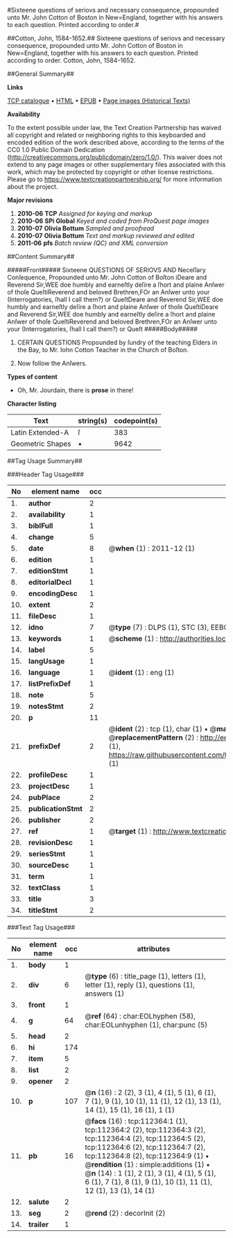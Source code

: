 #Sixteene questions of seriovs and necessary consequence, propounded unto Mr. John Cotton of Boston in New=England, together with his answers to each question. Printed according to order.#

##Cotton, John, 1584-1652.##
Sixteene questions of seriovs and necessary consequence, propounded unto Mr. John Cotton of Boston in New=England, together with his answers to each question. Printed according to order.
Cotton, John, 1584-1652.

##General Summary##

**Links**

[TCP catalogue](http://www.ota.ox.ac.uk/tcp/)  • 
[HTML](http://tei.it.ox.ac.uk/tcp/Texts-HTML/free/A84/A84399.html)  • 
[EPUB](http://tei.it.ox.ac.uk/tcp/Texts-EPUB/free/A84/A84399.epub) • 
[Page images (Historical Texts)](https://historicaltexts.jisc.ac.uk/eebo-99860247e)

**Availability**

To the extent possible under law, the Text Creation Partnership has waived all copyright and related or neighboring rights to this keyboarded and encoded edition of the work described above, according to the terms of the CC0 1.0 Public Domain Dedication (http://creativecommons.org/publicdomain/zero/1.0/). This waiver does not extend to any page images or other supplementary files associated with this work, which may be protected by copyright or other license restrictions. Please go to https://www.textcreationpartnership.org/ for more information about the project.

**Major revisions**

1. __2010-06__ __TCP__ *Assigned for keying and markup*
1. __2010-06__ __SPi Global__ *Keyed and coded from ProQuest page images*
1. __2010-07__ __Olivia Bottum__ *Sampled and proofread*
1. __2010-07__ __Olivia Bottum__ *Text and markup reviewed and edited*
1. __2011-06__ __pfs__ *Batch review (QC) and XML conversion*

##Content Summary##

#####Front#####
Sixteene QUESTIONS OF SERIOVS AND Neceſſary Conſequence, Propounded unto Mr. John Cotton of Boſton iDeare and Reverend Sir,WEE doe humbly and earneſtly deſire a ſhort and plaine Anſwer of thoſe QueſtiReverend and beloved Brethren,FOr an Anſwer unto your (Interrogatories, ſhall I call them?) or QueſtDeare and Reverend Sir,WEE doe humbly and earneſtly deſire a ſhort and plaine Anſwer of thoſe QueſtiDeare and Reverend Sir,WEE doe humbly and earneſtly deſire a ſhort and plaine Anſwer of thoſe QueſtiReverend and beloved Brethren,FOr an Anſwer unto your (Interrogatories, ſhall I call them?) or Queſt
#####Body#####

1. CERTAIN QUESTIONS Propounded by ſundry of the teaching Elders in the Bay, to Mr. Iohn Cotton Teacher in the Church of Boſton.

1. Now follow the Anſwers.

**Types of content**

  * Oh, Mr. Jourdain, there is **prose** in there!

**Character listing**


|Text|string(s)|codepoint(s)|
|---|---|---|
|Latin Extended-A|ſ|383|
|Geometric Shapes|▪|9642|

##Tag Usage Summary##

###Header Tag Usage###

|No|element name|occ|attributes|
|---|---|---|---|
|1.|__author__|2||
|2.|__availability__|1||
|3.|__biblFull__|1||
|4.|__change__|5||
|5.|__date__|8| @__when__ (1) : 2011-12 (1)|
|6.|__edition__|1||
|7.|__editionStmt__|1||
|8.|__editorialDecl__|1||
|9.|__encodingDesc__|1||
|10.|__extent__|2||
|11.|__fileDesc__|1||
|12.|__idno__|7| @__type__ (7) : DLPS (1), STC (3), EEBO-CITATION (1), PROQUEST (1), VID (1)|
|13.|__keywords__|1| @__scheme__ (1) : http://authorities.loc.gov/ (1)|
|14.|__label__|5||
|15.|__langUsage__|1||
|16.|__language__|1| @__ident__ (1) : eng (1)|
|17.|__listPrefixDef__|1||
|18.|__note__|5||
|19.|__notesStmt__|2||
|20.|__p__|11||
|21.|__prefixDef__|2| @__ident__ (2) : tcp (1), char (1)  •  @__matchPattern__ (2) : ([0-9\-]+):([0-9IVX]+) (1), (.+) (1)  •  @__replacementPattern__ (2) : http://eebo.chadwyck.com/downloadtiff?vid=$1&page=$2 (1), https://raw.githubusercontent.com/textcreationpartnership/Texts/master/tcpchars.xml#$1 (1)|
|22.|__profileDesc__|1||
|23.|__projectDesc__|1||
|24.|__pubPlace__|2||
|25.|__publicationStmt__|2||
|26.|__publisher__|2||
|27.|__ref__|1| @__target__ (1) : http://www.textcreationpartnership.org/docs/. (1)|
|28.|__revisionDesc__|1||
|29.|__seriesStmt__|1||
|30.|__sourceDesc__|1||
|31.|__term__|1||
|32.|__textClass__|1||
|33.|__title__|3||
|34.|__titleStmt__|2||


###Text Tag Usage###

|No|element name|occ|attributes|
|---|---|---|---|
|1.|__body__|1||
|2.|__div__|6| @__type__ (6) : title_page (1), letters (1), letter (1), reply (1), questions (1), answers (1)|
|3.|__front__|1||
|4.|__g__|64| @__ref__ (64) : char:EOLhyphen (58), char:EOLunhyphen (1), char:punc (5)|
|5.|__head__|2||
|6.|__hi__|174||
|7.|__item__|5||
|8.|__list__|2||
|9.|__opener__|2||
|10.|__p__|107| @__n__ (16) : 2 (2), 3 (1), 4 (1), 5 (1), 6 (1), 7 (1), 9 (1), 10 (1), 11 (1), 12 (1), 13 (1), 14 (1), 15 (1), 16 (1), 1 (1)|
|11.|__pb__|16| @__facs__ (16) : tcp:112364:1 (1), tcp:112364:2 (2), tcp:112364:3 (2), tcp:112364:4 (2), tcp:112364:5 (2), tcp:112364:6 (2), tcp:112364:7 (2), tcp:112364:8 (2), tcp:112364:9 (1)  •  @__rendition__ (1) : simple:additions (1)  •  @__n__ (14) : 1 (1), 2 (1), 3 (1), 4 (1), 5 (1), 6 (1), 7 (1), 8 (1), 9 (1), 10 (1), 11 (1), 12 (1), 13 (1), 14 (1)|
|12.|__salute__|2||
|13.|__seg__|2| @__rend__ (2) : decorInit (2)|
|14.|__trailer__|1||
